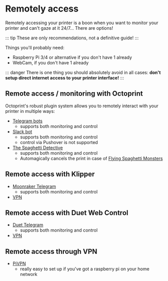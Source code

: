 # Remotely access

Remotely accessing your printer is a boon when you want to monitor your printer and can't gaze at it 24/7... There are options!

::: tip
These are only recommendations, not a definitive guide!
:::

Things you'll probably need:  
  - Raspberry Pi 3/4 or alternative if you don't have 1 already
  - WebCam, if you don't have 1 already

::: danger
There is one thing you should absolutely avoid in all cases: **don't setup direct internet access to your printer interface!**
:::

## Remote access / monitoring with Octoprint

Octoprint's robust plugin system allows you to remotely interact with your printer in multiple ways:
 - [Telegram bots](https://plugins.octoprint.org/plugins/telegram/)
   - supports both monitoring and control
 - [Slack bot](https://plugins.octoprint.org/plugins/Octoslack/)
   - supports both monitoring and control
   - control via Pushover is not supported
 - [The Spaghetti Detective](https://plugins.octoprint.org/plugins/thespaghettidetective/)
   - supports both monitoring and control
   - Automagically cancels the print in case of [Flying Spaghetti Monsters](https://en.wikipedia.org/wiki/Flying_Spaghetti_Monster)

## Remote access with Klipper
 - [Moonraker Telegram](https://github.com/Raabi91/moonraker-telegram)
   - supports both monitoring and control
 - [VPN](remote-access.md#remote-access-through-vpn)

## Remote access with Duet Web Control
 - [Duet Telegram](https://github.com/martinj/duet-telegram)
   - supports both monitoring and control
 - [VPN](remote-access.md#remote-access-through-vpn)

## Remote access through VPN
 - [PiVPN](https://www.pivpn.io/)
   - really easy to set up if you've got a raspberry pi on your home network